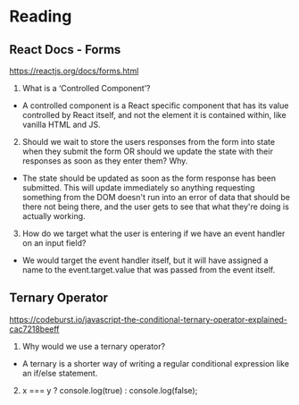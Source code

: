 # Reading

## React Docs - Forms
https://reactjs.org/docs/forms.html

1. What is a ‘Controlled Component’?
  + A controlled component is a React specific component that has its value controlled by React itself, and not the element it is contained within, like vanilla HTML and JS.
2. Should we wait to store the users responses from the form into state when they submit the form OR should we update the state with their responses as soon as they enter them? Why.
  + The state should be updated as soon as the form response has been submitted. This will update immediately so anything requesting something from the DOM doesn't run into an error of data that should be there not being there, and the user gets to see that what they're doing is actually working.
3. How do we target what the user is entering if we have an event handler on an input field?
  + We would target the event handler itself, but it will have assigned a name to the event.target.value that was passed from the event itself.

## Ternary Operator
https://codeburst.io/javascript-the-conditional-ternary-operator-explained-cac7218beeff

1. Why would we use a ternary operator?
  + A ternary is a shorter way of writing a regular conditional expression like an if/else statement.
2. x === y ? console.log(true) : console.log(false);
